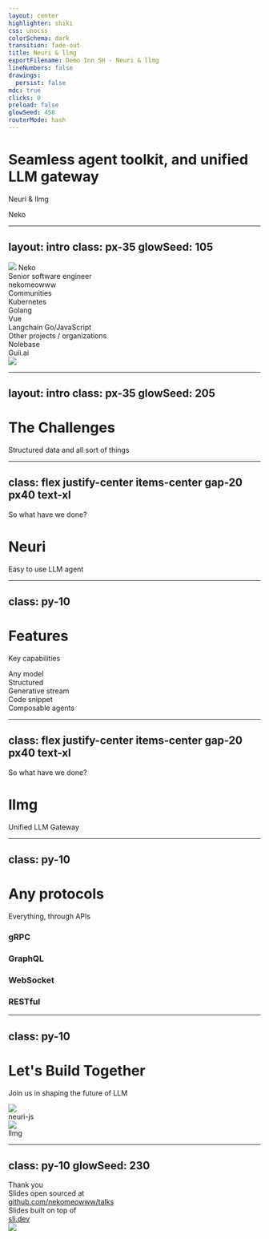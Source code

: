 ```yaml
---
layout: center
highlighter: shiki
css: unocss
colorSchema: dark
transition: fade-out
title: Neuri & llmg
exportFilename: Demo Inn SH - Neuri & llmg
lineNumbers: false
drawings:
  persist: false
mdc: true
clicks: 0
preload: false
glowSeed: 458
routerMode: hash
---
```


<div translate-x--5>

# Seamless agent toolkit, and unified LLM gateway

Neuri & llmg

Neko

</div>

<!-- <div w-full absolute bottom-0 left-0 flex items-center transform="translate-x--10 translate-y--10">
  <div w-full flex items-center justify-end gap-4>
    <img src="/KubeCon.png" h-10>
    <img src="/CloudNativeCon.png" h="10.1">
    <img src="/OpenSourceSummit.png" h-9>
    <img src="/AI_dev.png" h-4>
  </div>
</div> -->

<!--
Hi!

And greetings to everyone attended my session here.

In today's session, me, Fanshi Zhang, will introduce the amazing tool called Ollama to serve models, along with the associated operator to deploy and scale LLMs seamlessly.
-->

---
layout: intro
class: px-35
glowSeed: 105
---

<div flex items-center>
  <div
    v-click="1" flex flex-col items-start transition duration-500 ease-in-out min-w-60
    :class="$clicks < 1 ? 'translate-x--20' : 'translate-x-0'"
  >
    <img src="/person/neko.jpg" w-40 h-40 rounded-full object-cover mb-5>
    <span font-semibold text-3xl>Neko</span>
    <div>
      <div>
        <span class="opacity-70">Senior software engineer</span>
      </div>
      <div text-sm flex items-center gap-2 mt-4>
        <div i-ri:github-fill /><span underline decoration-dashed font-mono decoration-zinc-300>nekomeowww</span>
      </div>
    </div>
  </div>
  <div flex-1 />
  <div flex flex-col gap-8>
    <div mb-4 v-click="2">
      <div mb-4 text-zinc-400>
        <span>Communities</span>
      </div>
      <div
        flex flex-wrap items-start content-start gap-4 transition duration-500 ease-in-out
        :class="$clicks < 2 ? 'translate-y-20' : 'translate-y-0'"
      >
        <div flex items-center gap-2 text-2xl w-fit h-fit>
          <div i-devicon:kubernetes inline-block /> Kubernetes
        </div>
        <div flex items-center gap-2 text-2xl w-fit h-fit>
          <div i-devicon:go /><div>Golang</div>
        </div>
        <div flex items-center gap-2 text-2xl w-fit h-fit>
          <div i-logos:vue /><div>Vue</div>
        </div>
        <div flex items-center gap-2 text-2xl w-fit h-fit>
          <div i-twemoji:parrot /><div>Langchain Go/JavaScript</div>
        </div>
      </div>
    </div>
    <div v-click="3">
      <div mb-4 text-zinc-400>
        <span>Other projects / organizations</span>
      </div>
      <div
        flex flex-wrap items-start content-start gap-4 transition duration-500 ease-in-out
        :class="$clicks < 3 ? 'translate-y-20' : 'translate-y-0'"
      >
        <div flex items-center gap-2 text-2xl w-fit h-fit>
          <div i-fluent-emoji:notebook-with-decorative-cover /><div>Nolebase</div>
        </div>
        <div flex items-center gap-2 text-2xl w-fit h-fit>
          <div i-gravity-ui:snail /><div>Guii.ai</div>
        </div>
      </div>
    </div>
  </div>
</div>

<div v-click="3" w-full absolute bottom-0 left-0 flex items-center transform="translate-x--10 translate-y--10">
  <div w-full flex items-center justify-end gap-4>
    <img src="/nekomeoww-qr.png" h-50>
  </div>
</div>

<!--
As background, [click] Me, Fanshi Zhang, a software engineer at DaoCloud, focusing on AI and Kubernetes.

[click] But my story won't simply stop for just Kubernetes, or AI, but also being as the contributor to Golang, Vue.js, Langchain, many other communities.

(By the way, this presentation is written in Vue and TypeScript, so, I am a full stack developer :D).

[click] I am also the co-founder of one of the famously known knowledge management tool Nolebase, served for Obsidian and Logseq. Co-founder of the generative UI devtool called Guii.ai, which I will show you in the demo later.
-->

---
layout: intro
class: px-35
glowSeed: 205
---

<div flex>
  <div flex-1>
    <h1 mb="0!">The Challenges</h1>
    <span text="sm white/50 nowrap">Structured data and all sort of things</span>
  </div>
</div>

<!--
Let's get to the journey.

As being in the role of infra team as well as AI team, many of you may understand that deploying large language models involves complex setups and management.
-->

---
class: flex justify-center items-center gap-20 px40 text-xl
---

<div text-4xl absolute :class="$clicks < 1 ? 'text-white' : 'translate-y--18 scale-40 text-white/30'" transition duration-500 ease-in-out>
  <span>So what have we done?</span>
</div>

<div flex flex-col items-center>

<v-clicks>

<div mt-20>

<h1 flex items-center text="6xl!">
  <span font-mono>Neuri</span>
</h1>

</div>

<div text-sm mt-20>
  <span>Easy to use LLM agent</span>
</div>

</v-clicks>

</div>

<!--
I know it sounds like I am a team of Ollama and I am promoting it. Nah, I am not.

Let me [click] introduce Ollama Operator.

[click] This is our one simple intall-to-go plugin solution that brings Ollama to your Kubernetes clusters.
-->

---
class: py-10
---

# Features

<span>Key capabilities</span>

<div mt-10 />

<div flex items-center gap-4>

<v-clicks>
  <div
    :class="$clicks < 1 ? 'translate-x--20' : 'translate-x-0'"
    rounded-lg
    border="2 solid blue-800" bg="blue-800/20"
    backdrop-blur
    flex-1 h-full
    transition duration-500 ease-in-out
  >
    <div px-5 py-16 flex items-center justify-center>
      <div i-carbon:carbon-for-ibm-product h-20 w-20 />
    </div>
    <div bg="blue-800/30" w-full px-4 py-2 h="5rem" flex items-center justify-center text-center text-base>
      <span>Any model</span>
    </div>
  </div>
  <div
    :class="$clicks < 2 ? 'translate-x--20' : 'translate-x-0'"
    rounded-lg
    border="2 solid sky-800" bg="sky-800/20"
    backdrop-blur
    flex-1 h-full
    transition duration-500 ease-in-out
  >
    <div px-5 py-16 flex items-center justify-center>
      <div i-carbon:circle-packing h-20 w-20 />
    </div>
    <div bg="sky-800/30" w-full px-4 py-2 h="5rem" flex items-center justify-center text-center text-base>
      <span>Structured</span>
    </div>
  </div>
  <div
    :class="$clicks < 3 ? 'translate-x--20' : 'translate-x-0'"
    rounded-lg
    border="2 solid cyan-800" bg="cyan-800/20"
    backdrop-blur
    flex-1 h-full
    transition duration-500 ease-in-out
  >
    <div px-5 py-16 flex items-center justify-center>
      <div i-carbon:category-new-each h-20 w-20 />
    </div>
    <div bg="cyan-800/30" w-full px-4 py-2 h="5rem" flex items-center justify-center text-center>
      <span>Generative stream</span>
    </div>
  </div>
  <div
    :class="$clicks < 4 ? 'translate-x--20' : 'translate-x-0'"
    rounded-lg
    border="2 solid teal-800" bg="teal-800/20"
    backdrop-blur
    flex-1 h-full
    transition duration-500 ease-in-out
  >
    <div px-5 py-16 flex items-center justify-center>
      <div i-carbon:ibm-watsonx-code-assistant h-20 w-20 />
    </div>
    <div bg="teal-800/30" w-full px-4 py-2 h="5rem" flex items-center justify-center text-center text-base>
      <span>Code snippet</span>
    </div>
  </div>
  <div
    :class="$clicks < 5 ? 'translate-x--20' : 'translate-x-0'"
    rounded-lg
    border="2 solid green-800" bg="green-800/20"
    backdrop-blur
    flex-1 h-full
    transition duration-500 ease-in-out
  >
    <div px-5 py-16 flex items-center justify-center>
      <div i-carbon:ibm-cloud-event-streams h-20 w-20 />
    </div>
    <div bg="green-800/30" w-full px-4 py-2 h="5rem" flex items-center justify-center text-center>
      <span>Composable agents</span>
    </div>
  </div>
</v-clicks>

</div>

<!--
Just forget about the downsides of Ollama and challenges, let's talk about the features that Ollama Operator brings.

We got [click] model caching, [click] model preloading, [click] scaling with replicas, [click] apply correct resource limit, and [click] achieve operator automation.

Why?

I do know that Ollama currently supported model pooling, preloading and swapping. But, actually, back in the days when I was working on Ollama Operator, they are not supported.

For the other problems, for general Ollama servers, there is no way to set the resource limit, and even assign GPUs to it. WHich makes it hard to control.

And what if you want to create a model mesh for the models? It is not possible for just Ollama, we here brought the power of Deployment and replicas to help to scale the models, and have multiple different models run simultaneously.
-->

<!--
TODO
-->

---
class: flex justify-center items-center gap-20 px40 text-xl
---

<div text-4xl absolute :class="$clicks < 1 ? 'text-white' : 'translate-y--18 scale-40 text-white/30'" transition duration-500 ease-in-out>
  <span>So what have we done?</span>
</div>

<div flex flex-col items-center>

<v-clicks>

<div mt-20>

<h1 flex items-center text="6xl!">
  <span font-mono>llmg</span>
</h1>

</div>

<div text-sm mt-20>
  <span>Unified LLM Gateway</span>
</div>

</v-clicks>

</div>

---
class: py-10
---

# Any protocols

<span>Everything, through APIs</span>

<div mt-10 />

<div class="flex items-stretched gap-4">
  <v-click>
    <div class="bg-teal-800/20 border-2 border-teal-600 rounded-lg p-4 flex flex-col items-center" w="[25%]" h-60>
      <div i-carbon:arrows-horizontal text-6xl my-4 />
      <h3 class="text-xl font-bold mb-2">gRPC</h3>
    </div>
  </v-click>

  <v-click>
    <div class="bg-cyan-800/20 border-2 border-cyan-600 rounded-lg p-4 flex flex-col items-center" w="[25%]" h-60>
      <div i-simple-icons:graphql text-6xl my-4 />
      <h3 class="text-xl font-bold mb-2">GraphQL</h3>
    </div>
  </v-click>

  <v-click>
    <div class="bg-sky-800/20 border-2 border-sky-600 rounded-lg p-4 flex flex-col items-center" w="[25%]" h-60>
      <div i-carbon:3rd-party-connected text-6xl my-4 />
      <h3 class="text-xl font-bold mb-2">WebSocket</h3>
    </div>
  </v-click>

  <v-click>
    <div class="bg-blue-800/20 border-2 border-blue-600 rounded-lg p-4 flex flex-col items-center" w="[25%]" h-60>
      <div i-carbon:connect text-6xl my-4 />
      <h3 class="text-xl font-bold mb-2">RESTful</h3>
    </div>
  </v-click>
</div>

---
class: py-10
---

# Let's Build Together

<span>Join us in shaping the future of LLM</span>

<div flex justify-center gap-50>
  <div
    v-click="1" flex items-start transition duration-500 ease-in-out gap-30
    :class="$clicks < 1 ? 'translate-x--20' : 'translate-x-0'"
  >
    <div mt-4 flex flex-col items-center>
      <img src="/neuri-js-repository-qr.png" w-60 />
      <div text-2xl flex items-center gap-2>
        <div i-ri:github-fill /><span underline decoration-dashed font-mono decoration-zinc-300>neuri-js</span>
      </div>
    </div>
  </div>
  <div
    v-click="1" flex items-start transition duration-500 ease-in-out gap-30
    :class="$clicks < 1 ? 'translate-x-20' : 'translate-x-0'"
  >
    <div mt-4 flex flex-col items-center>
      <img src="/llmg-repository-qr.png" w-60 />
      <div text-2xl flex items-center gap-2>
        <div i-carbon:book /><span underline decoration-dashed font-mono decoration-zinc-300>llmg</span>
      </div>
    </div>
  </div>
</div>

---
class: py-10
glowSeed: 230
---

<div flex>
  <div flex-1>
    <div mt-50 />
    <div text="[48px]">
      Thank you
    </div>
  </div>
  <div text-sm text="zinc-300" text-right flex flex-col gap-3 mt-3>
    <div>
      Slides open sourced at <a href="https://github.com/nekomeowww/talks"><div inline-block mr-1 translate-y-0.8 i-ri:github-fill />github.com/nekomeowww/talks</a>
    </div>
    <div>
      Slides built on top of <a href="https://sli.dev"><div inline-block mr-1 translate-y-0.8 i-logos:slidev />sli.dev</a>
    </div>
    <div self-end mt-16 translate-x-6>
      <img src="/slides_qr.png" w-50 />
    </div>
  </div>
</div>

<!--
With all of that, that's the end of today's session.

I bet many of you may asking for how to make this PPT, we open sourced it, it built with codes.

We would like to ask you to give us some thumb ups on sched.

Any questions?
-->
